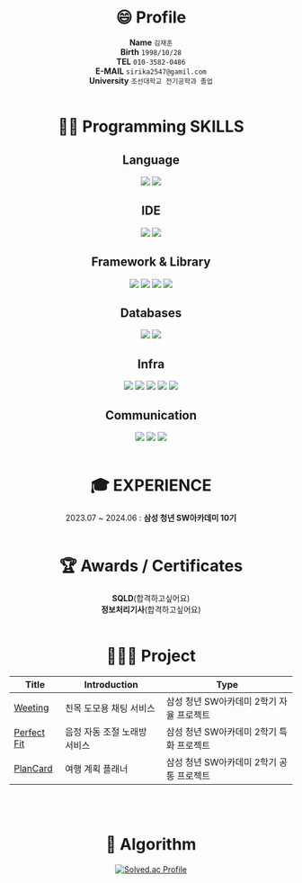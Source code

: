 <div align="center">

# **😄 Profile**
  **Name**         `김재훈`
  <br>
  **Birth**         `1998/10/28`
  <br>
  **TEL**           `010-3582-0486`
  <br>
  **E-MAIL**        `sirika2547@gamil.com`
  <br>
  **University**    `조선대학교 전기공학과 졸업`
  <br><br>


# **👨‍💻 Programming SKILLS**
## **Language**
  <img src="https://img.shields.io/badge/python-3670A0?style=for-the-badge&logo=python&logoColor=ffdd54"/>
  <img src="https://img.shields.io/badge/java-%23ED8B00.svg?style=for-the-badge&logo=openjdk&logoColor=white"/>

## **IDE**
  <img src="https://img.shields.io/badge/IntelliJIDEA-000000.svg?style=for-the-badge&logo=intellij-idea&logoColor=white"/>
  <img src="https://img.shields.io/badge/Visual%20Studio%20Code-0078d7.svg?style=for-the-badge&logo=visual-studio-code&logoColor=white"/>

## **Framework & Library**
  <img src="https://img.shields.io/badge/springboot-6DB33F?style=for-the-badge&logo=springboot&logoColor=white"/>
  <img src="https://img.shields.io/badge/Spring Security-6DB33F?style=for-the-badge&logo=Spring Security&logoColor=white"/>
  <img src="https://img.shields.io/badge/JWT-black?style=for-the-badge&logo=JSON%20web%20tokens"/>
  <img src="https://img.shields.io/badge/Rabbitmq-FF6600?style=for-the-badge&logo=rabbitmq&logoColor=white"/>

## **Databases**
  <img src="https://img.shields.io/badge/MySQL-4479A1?style=for-the-badge&logo=MySQL&logoColor=white"/>
  <img src="https://img.shields.io/badge/Redis-DC382D?style=for-the-badge&logo=Redis&logoColor=white"/>

## **Infra**
  <img src="https://img.shields.io/badge/docker-%230db7ed.svg?style=for-the-badge&logo=docker&logoColor=white"/>
  <img src="https://img.shields.io/badge/jenkins-%232C5263.svg?style=for-the-badge&logo=jenkins&logoColor=white"/>
  <img src="https://img.shields.io/badge/Amazon%20EC2-FF9900?style=for-the-badge&logo=Amazon%20EC2&logoColor=white"/>
  <img src="https://img.shields.io/badge/Ubuntu-E95420?style=for-the-badge&logo=ubuntu&logoColor=white"/>
  <img src="https://img.shields.io/badge/nginx-%23009639.svg?style=for-the-badge&logo=nginx&logoColor=white"/>

## **Communication**
  <img src="https://img.shields.io/badge/Git-F05032?style=for-the-badge&logo=git&logoColor=white"/>
  <img src="https://img.shields.io/badge/Jira-0052CC?style=for-the-badge&logo=jirasoftware&logoColor=white"/>
  <img src="https://img.shields.io/badge/Notion-000000?style=for-the-badge&logo=notion&logoColor=white"/>
<br></br>

# **🎓 EXPERIENCE**
2023.07 ~ 2024.06 : **삼성 청년 SW아카데미 10기**
<br><br>

# **🏆 Awards / Certificates**
**SQLD**(합격하고싶어요)
<br>
**정보처리기사**(합격하고싶어요)
<br><br>

# **👨🏻‍💻 Project**

| Title | Introduction | Type |
| ------------- | ------------- | ------------- |
| <a href="">Weeting</a> | 친목 도모용 채팅 서비스 | 삼성 청년 SW아카데미 2학기 자율 프로젝트 |
| <a href="">Perfect Fit</a> | 음정 자동 조절 노래방 서비스 | 삼성 청년 SW아카데미 2학기 특화 프로젝트 |
| <a href="">PlanCard</a> | 여행 계획 플래너 | 삼성 청년 SW아카데미 2학기 공통 프로젝트 |
<br><br>
# **🔗 Algorithm**

[![Solved.ac Profile](http://mazassumnida.wtf/api/v2/generate_badge?boj=sirika2547)](https://solved.ac/sirika2547/) 


</div>

